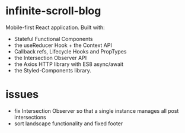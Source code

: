 # infinite-scroll-blog
Mobile-first React application. Built with:

- Stateful Functional Components
- the useReducer Hook + the Context API
- Callback refs, Lifecycle Hooks and PropTypes
- the Intersection Observer API
- the Axios HTTP library with ES8 async/await 
- the Styled-Components library.

# issues
- fix Intersection Observer so that a single instance manages all post intersections
- sort landscape functionality and fixed footer
